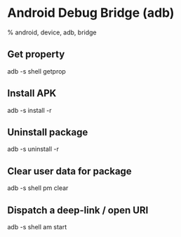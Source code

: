 # Android Debug Bridge (adb)

% android, device, adb, bridge

## Get property
adb -s <device> shell getprop <property>

## Install APK
adb -s <device> install -r <path>

## Uninstall package
adb -s <device> uninstall -r <package>

## Clear user data for package
adb -s <device> shell pm clear <package>

## Dispatch a deep-link / open URI
adb -s <device> shell am start <uri>
